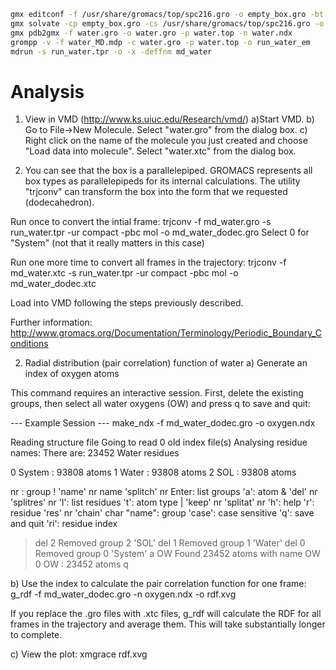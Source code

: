 ```bash
gmx editconf -f /usr/share/gromacs/top/spc216.gro -o empty_box.gro -bt cubic -box 2.5
gmx solvate -cp empty_box.gro -cs /usr/share/gromacs/top/spc216.gro -o water.gro
gmx pdb2gmx -f water.gro -o water.gro -p water.top -n water.ndx
grompp -v -f water_MD.mdp -c water.gro -p water.top -o run_water_em
mdrun -s run_water.tpr -o -x -deffnm md_water
```


# Analysis

1. View in VMD (http://www.ks.uiuc.edu/Research/vmd/)
a)Start VMD.
b) Go to File->New Molecule.  Select "water.gro" from the dialog box.
c) Right click on the name of the molecule you just created and choose "Load data into molecule".
Select "water.xtc" from the dialog box.

2. You can see that the box is a parallelepiped. GROMACS represents all box types as parallelepipeds for its internal calculations.  The utility "trjconv" can transform the box into the form that we requested (dodecahedron). 

Run once to convert the intial frame:
trjconv -f md_water.gro -s run_water.tpr -ur compact -pbc mol -o md_water_dodec.gro
Select 0 for "System" (not that it really matters in this case)

Run one more time to convert all frames in the trajectory:
trjconv -f md_water.xtc -s run_water.tpr -ur compact -pbc mol -o md_water_dodec.xtc

Load into VMD following the steps previously described.

Further information:
http://www.gromacs.org/Documentation/Terminology/Periodic_Boundary_Conditions

2. Radial distribution (pair correlation) function of water
a) Generate an index of oxygen atoms

This command requires an interactive session. First, delete the existing groups, then select all water oxygens (OW) and press q to save and quit:

--- Example Session ---
make_ndx -f md_water_dodec.gro -o oxygen.ndx

Reading structure file
Going to read 0 old index file(s)
Analysing residue names:
There are: 23452      Water residues

  0 System              : 93808 atoms
  1 Water               : 93808 atoms
  2 SOL                 : 93808 atoms

 nr : group       !   'name' nr name   'splitch' nr    Enter: list groups
 'a': atom        &   'del' nr         'splitres' nr   'l': list residues
 't': atom type   |   'keep' nr        'splitat' nr    'h': help
 'r': residue         'res' nr         'chain' char
 "name": group        'case': case sensitive           'q': save and quit
 'ri': residue index

> del 2
Removed group 2 'SOL'
> del 1
Removed group 1 'Water'
> del 0
Removed group 0 'System'
> a OW
Found 23452 atoms with name OW
  0 OW                  : 23452 atoms
> q

b) Use the index to calculate the pair correlation function for one frame:
g_rdf -f md_water_dodec.gro -n oxygen.ndx -o rdf.xvg

If you replace the .gro files with .xtc files, g_rdf will calculate the RDF for all frames in the trajectory and average them.  This will take substantially longer to complete.

c) View the plot:
xmgrace rdf.xvg 


